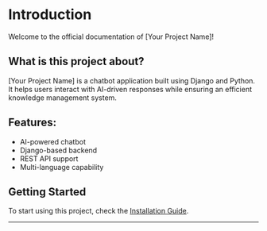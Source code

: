 # Introduction

Welcome to the official documentation of [Your Project Name]!

## What is this project about?
[Your Project Name] is a chatbot application built using Django and Python. It helps users interact with AI-driven responses while ensuring an efficient knowledge management system.

## Features:
- AI-powered chatbot
- Django-based backend
- REST API support
- Multi-language capability

## Getting Started
To start using this project, check the [Installation Guide](installation.md).

---

